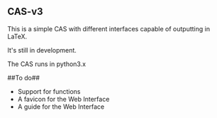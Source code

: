 CAS-v3
------------
This is a simple CAS with different interfaces capable of outputting in LaTeX.

It's still in development.

The CAS runs in python3.x

##To do##

- Support for functions
- A favicon for the Web Interface
- A guide for the Web Interface
